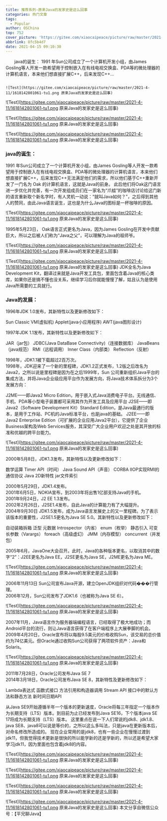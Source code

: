 ```yaml
---
title: 推荐系列-原来Java的发家史是这么回事
categories: 热门文章
tags:
  - Popular
author: OSChina
top: 752
cover_picture: 'https://gitee.com/xiaocaipeace/picture/raw/master/2021-4-11/1618142801061-tu1.png'
abbrlink: 8fc5b4d7
date: 2021-04-15 09:10:30
---
```


&emsp;&emsp;java的诞生： 1991 年Sun公司成立了一个计算机开发小组，由James Gosling等人开发一款希望用于控制嵌入在有线电视交换盒、PDA等的微处理器的计算机语言，本来他们想直接扩展C++，后来发现C++...
<!-- more -->

                                                                                                                                                                                        ![Test](https://gitee.com/xiaocaipeace/picture/raw/master/2021-4-11/1618142801061-tu1.png 原来Java的发家史是这么回事) 
 
![Test](https://gitee.com/xiaocaipeace/picture/raw/master/2021-4-11/1618142801061-tu1.png 原来Java的发家史是这么回事) 
 
![Test](https://gitee.com/xiaocaipeace/picture/raw/master/2021-4-11/1618142801061-tu1.png 原来Java的发家史是这么回事) 
 
![Test](https://gitee.com/xiaocaipeace/picture/raw/master/2021-4-11/1618142801061-tu1.png 原来Java的发家史是这么回事) 
 
### java的诞生： 
 
 1991 年Sun公司成立了一个计算机开发小组，由James Gosling等人开发一款希望用于控制嵌入在有线电视交换盒、PDA等的微处理器的计算机语言，本来他们想直接扩展C++，后来发现C++无法满足他们的需求，所以他们基于C++重新开发了一门名为 Oak 的计算机语言，这就是Java的前身。 
 此后他们将Oak这门语言进一步优化并完善，有一次开发组成员们在一家名为“爪蛙”的咖啡店讨论给这门新的语言重新取个新名字时，有人灵机一动说：“就叫Java如何？”，之后得到其他人的赞同，由此Java语言诞生，这也是为什么Java的图标是一杯咖啡的原因。 
 
![Test](https://gitee.com/xiaocaipeace/picture/raw/master/2021-4-11/1618142801061-tu1.png 原来Java的发家史是这么回事) 
 
 
 1995年5月23日， Oak语言正式更名为Java，因为James Gosling在开发中贡献巨大，所以之后被人们称为“Java之父”，可以理解为Java的祖师爷。 
 
![Test](https://gitee.com/xiaocaipeace/picture/raw/master/2021-4-11/1618142801061-tu1.png 原来Java的发家史是这么回事) 
 
![Test](https://gitee.com/xiaocaipeace/picture/raw/master/2021-4-11/1618142801061-tu1.png 原来Java的发家史是这么回事) 
JDK全名为Java Development Kit，翻译过来就是Java开发工具包，里面包含着Java的核心类库，如果你还是搞不懂也没关系，继续学习后你就能慢慢了解，姑且认为是使用Java所需要的工具就行。 
 
### Java的发展： 
 
  1996年JDK 1.0发布，其新特性以及更新修改如下： 
   
   Sun Classic VM(虚拟机) 
   Applet(java小应用程序) 
   AWT(java图形设计) 
    
  1997年JDK 1.1发布，其新特性以及更新修改如下： 
   
   JAR（jar包） 
   JDBC(Java DataBase Connectivity)（连接数据库） 
   JavaBeans（java规范） 
   RMI（远程调用） 
   Inner Class（内部类） 
   Reflection（反射） 
    
  1998年，JDK1.1被下载超过2百万次。  
  1998年，JDK迎来了一个新的里程碑，JDK1.2正式发布，1.2版之后改名为Java2，之所以说是里程碑是因为在之后1999年，Sun 公司重新组织Java平台的集成方法，并将Java企业级应用平台作为发展方向，将Java技术体系拆分为3个发展方向： 
   
   J2ME——即Java2 Micro Edition，用于嵌入式Java消费电子平台。无线通信、手机、PDA等小型电子装置都可采用其作为开发工具及应用平台 
   J2SE——即Java2（Software Development Kit）Standard Edition，是Java最通行的版本，是用于工作站、PC机的Java标准平台，也是java的基础。 
   J2EE——即Java2 Enterprise Edition（可扩展的企业应用Java2平台），它提供了企业Business架构及Web Services服务，其深受广大企业用户欢迎之处是其开放的标准和优越的跨平台能力。 
    
 
![Test](https://gitee.com/xiaocaipeace/picture/raw/master/2021-4-11/1618142801061-tu1.png 原来Java的发家史是这么回事) 
 
 
  2000年5月8日，JDK1.3发布，其新特性以及更新修改如下： 
   
   数学运算 
   Timer API（时间） 
   Java Sound API（声音） 
   CORBA IIOP实现RMI的通信协议 
   Java 2D新特性 
   jar文件索引 
    
  2000年5月29日，JDK1.4发布。  
  2001年6月5日，NOKIA宣布，到2003年将出售1亿部支持Java的手机。  
  2001年9月24日，J2 EE 1.3发布。  
  2002年2月26日，J2SE1.4发布，自此Java的计算能力有了大幅提升。  
  2004年9月30日 JDK1.5发布，成为Java语言发展史上的又一里程碑。为了表示该版本的重要性，J2SE1.5更名为Java SE 5.0。其新特性以及更新修改如下： 
   
   自动装箱拆箱 
   泛型 
   元数据 
   Introspector（内省） 
   enum（枚举） 
   静态引入 
   可变长参数（Varargs） 
   foreach（高级虚幻） 
   JMM（内存模型） 
   concurrent（并发包） 
    
  2005年6月，JavaOne大会召开。此时，Java的各种版本更名，以取消其中的数字“2”：J2EE更名为Java EE，J2SE更名为Java SE，J2ME更名为Java ME。  
 
![Test](https://gitee.com/xiaocaipeace/picture/raw/master/2021-4-11/1618142801061-tu1.png 原来Java的发家史是这么回事) 
 
 
  2006年11月13日 Sun公司宣布Java开源，建立OpenJDK组织对代码���行管理。  
  2006年12月，Sun公司发布了JDK1.6（也被称为Java SE 6）。  
 
![Test](https://gitee.com/xiaocaipeace/picture/raw/master/2021-4-11/1618142801061-tu1.png 原来Java的发家史是这么回事) 
 
 
  2007年11月，Java语言作为服务器端编程语言，已经取得了极大地成功；而Android平台的流行，则让Java语言获得了在客户端程序上大展拳脚的机会。  
  2009年4月20日，Oracle宣布将以每股9.5美元的价格收购Sun，该交易的总价值约为74亿美元。但Oracle通过收购Sun公司获得了两项软件资产：Java和Solaris。  
 
![Test](https://gitee.com/xiaocaipeace/picture/raw/master/2021-4-11/1618142801061-tu1.png 原来Java的发家史是这么回事) 
 
 
  2011年7月28日，Oracle公司发布Java SE 7  
  2014年3月18日，Oracle公司发布Java SE 8，其新特性及更新修改如下： 
   
   Lambda表达式 
   函数式接口 
   方法引用和构造器调用 
   Stream API 
   接口中的默认方法和静态方法 
   新时间日期API 
    
 
 
从Java SE9开始遵循半年一个版本的更新速度，Oracle将每三年指定一个版本作为长期支持（LTS）版本。到目前为止已经发布到Java SE16，下个版本java SE 17将成为长期支持（LTS）版本。 
这里重点在说一下人们常说的jdk8、jdk1.8、 java SE8、java8可以说是等价的，之所以这么多叫法，只是java在更新版本后，对命名修改所造成的。 
现在企业常用的是jdk8，也有一些企业在慢慢过渡到jdk11，但我觉得技术更新是很快的所以能学新的还是学新的，所以还是希望大家学习jdk11，因为里面也包含着jdk8的内容。 
 
![Test](https://gitee.com/xiaocaipeace/picture/raw/master/2021-4-11/1618142801061-tu1.png 原来Java的发家史是这么回事) 
 
![Test](https://gitee.com/xiaocaipeace/picture/raw/master/2021-4-11/1618142801061-tu1.png 原来Java的发家史是这么回事) 
 
![Test](https://gitee.com/xiaocaipeace/picture/raw/master/2021-4-11/1618142801061-tu1.png 原来Java的发家史是这么回事) 
 
![Test](https://gitee.com/xiaocaipeace/picture/raw/master/2021-4-11/1618142801061-tu1.png 原来Java的发家史是这么回事) 
本文分享自微信公众号：【平兄聊Java】
                                        